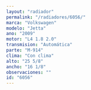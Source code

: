 ```yaml
---
layout: "radiador"
permalink: "/radiadores/6056/"
marca: "Volkswagen"
modelo: "Jetta"
ano: "2009"
motor: "L4 1.8 2.0"
transmision: "Automática"
parte: "M-914"
clima: "Con clima"
alto: "25 5/8"
ancho: "16 1/8"
observaciones: ""
id: "6056"
---
```


